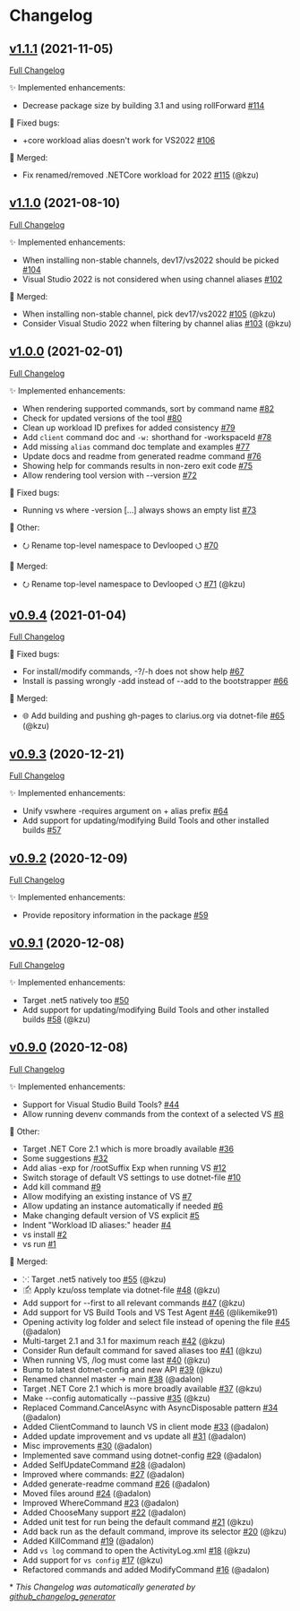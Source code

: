 # Changelog

## [v1.1.1](https://github.com/devlooped/dotnet-vs/tree/v1.1.1) (2021-11-05)

[Full Changelog](https://github.com/devlooped/dotnet-vs/compare/v1.1.0...v1.1.1)

:sparkles: Implemented enhancements:

- Decrease package size by building 3.1 and using rollForward [\#114](https://github.com/devlooped/dotnet-vs/issues/114)

:bug: Fixed bugs:

- +core workload alias doesn't work for VS2022 [\#106](https://github.com/devlooped/dotnet-vs/issues/106)

:twisted_rightwards_arrows: Merged:

- Fix renamed/removed .NETCore workload for 2022 [\#115](https://github.com/devlooped/dotnet-vs/pull/115) (@kzu)

## [v1.1.0](https://github.com/devlooped/dotnet-vs/tree/v1.1.0) (2021-08-10)

[Full Changelog](https://github.com/devlooped/dotnet-vs/compare/v1.0.0...v1.1.0)

:sparkles: Implemented enhancements:

- When installing non-stable channels, dev17/vs2022 should be picked [\#104](https://github.com/devlooped/dotnet-vs/issues/104)
- Visual Studio 2022 is not considered when using channel aliases [\#102](https://github.com/devlooped/dotnet-vs/issues/102)

:twisted_rightwards_arrows: Merged:

- When installing non-stable channel, pick dev17/vs2022 [\#105](https://github.com/devlooped/dotnet-vs/pull/105) (@kzu)
- Consider Visual Studio 2022 when filtering by channel alias [\#103](https://github.com/devlooped/dotnet-vs/pull/103) (@kzu)

## [v1.0.0](https://github.com/devlooped/dotnet-vs/tree/v1.0.0) (2021-02-01)

[Full Changelog](https://github.com/devlooped/dotnet-vs/compare/v0.9.4...v1.0.0)

:sparkles: Implemented enhancements:

- When rendering supported commands, sort by command name [\#82](https://github.com/devlooped/dotnet-vs/issues/82)
- Check for updated versions of the tool  [\#80](https://github.com/devlooped/dotnet-vs/issues/80)
- Clean up workload ID prefixes for added consistency [\#79](https://github.com/devlooped/dotnet-vs/issues/79)
- Add `client` command doc and `-w:` shorthand for -workspaceId [\#78](https://github.com/devlooped/dotnet-vs/issues/78)
- Add missing `alias` command doc template and examples [\#77](https://github.com/devlooped/dotnet-vs/issues/77)
- Update docs and readme from generated readme command [\#76](https://github.com/devlooped/dotnet-vs/issues/76)
- Showing help for commands results in non-zero exit code [\#75](https://github.com/devlooped/dotnet-vs/issues/75)
- Allow rendering tool version with --version [\#72](https://github.com/devlooped/dotnet-vs/issues/72)

:bug: Fixed bugs:

- Running vs where -version \[...\] always shows an empty list [\#73](https://github.com/devlooped/dotnet-vs/issues/73)

:hammer: Other:

- ⭮ Rename top-level namespace to Devlooped ⭯ [\#70](https://github.com/devlooped/dotnet-vs/issues/70)

:twisted_rightwards_arrows: Merged:

- ⭮ Rename top-level namespace to Devlooped ⭯ [\#71](https://github.com/devlooped/dotnet-vs/pull/71) (@kzu)

## [v0.9.4](https://github.com/devlooped/dotnet-vs/tree/v0.9.4) (2021-01-04)

[Full Changelog](https://github.com/devlooped/dotnet-vs/compare/v0.9.3...v0.9.4)

:bug: Fixed bugs:

- For install/modify commands, -?/-h does not show help [\#67](https://github.com/devlooped/dotnet-vs/issues/67)
- Install is passing wrongly -add instead of --add to the bootstrapper [\#66](https://github.com/devlooped/dotnet-vs/issues/66)

:twisted_rightwards_arrows: Merged:

- 🌐 Add building and pushing gh-pages to clarius.org via dotnet-file [\#65](https://github.com/devlooped/dotnet-vs/pull/65) (@kzu)

## [v0.9.3](https://github.com/devlooped/dotnet-vs/tree/v0.9.3) (2020-12-21)

[Full Changelog](https://github.com/devlooped/dotnet-vs/compare/v0.9.2...v0.9.3)

:sparkles: Implemented enhancements:

- Unify vswhere -requires argument on + alias prefix [\#64](https://github.com/devlooped/dotnet-vs/issues/64)
- Add support for updating/modifying Build Tools and other installed builds [\#57](https://github.com/devlooped/dotnet-vs/issues/57)

## [v0.9.2](https://github.com/devlooped/dotnet-vs/tree/v0.9.2) (2020-12-09)

[Full Changelog](https://github.com/devlooped/dotnet-vs/compare/v0.9.1...v0.9.2)

:sparkles: Implemented enhancements:

- Provide repository information in the package [\#59](https://github.com/devlooped/dotnet-vs/issues/59)

## [v0.9.1](https://github.com/devlooped/dotnet-vs/tree/v0.9.1) (2020-12-08)

[Full Changelog](https://github.com/devlooped/dotnet-vs/compare/v0.9.0...v0.9.1)

:sparkles: Implemented enhancements:

- Target .net5 natively too [\#50](https://github.com/devlooped/dotnet-vs/issues/50)
- Add support for updating/modifying Build Tools and other installed builds [\#58](https://github.com/devlooped/dotnet-vs/pull/58) (@kzu)

## [v0.9.0](https://github.com/devlooped/dotnet-vs/tree/v0.9.0) (2020-12-08)

[Full Changelog](https://github.com/devlooped/dotnet-vs/compare/1d0071fac69235e83dc873c226c2c2748d49ff7b...v0.9.0)

:sparkles: Implemented enhancements:

- Support for Visual Studio Build Tools? [\#44](https://github.com/devlooped/dotnet-vs/issues/44)
- Allow running devenv commands from the context of a selected VS [\#8](https://github.com/devlooped/dotnet-vs/issues/8)

:hammer: Other:

- Target .NET Core 2.1 which is more broadly available [\#36](https://github.com/devlooped/dotnet-vs/issues/36)
- Some suggestions [\#32](https://github.com/devlooped/dotnet-vs/issues/32)
- Add alias -exp for /rootSuffix Exp when running VS [\#12](https://github.com/devlooped/dotnet-vs/issues/12)
- Switch storage of default VS settings to use dotnet-file [\#10](https://github.com/devlooped/dotnet-vs/issues/10)
- Add kill command [\#9](https://github.com/devlooped/dotnet-vs/issues/9)
- Allow modifying an existing instance of VS [\#7](https://github.com/devlooped/dotnet-vs/issues/7)
- Allow updating an instance automatically if needed [\#6](https://github.com/devlooped/dotnet-vs/issues/6)
- Make changing default version of VS explicit [\#5](https://github.com/devlooped/dotnet-vs/issues/5)
- Indent "Workload ID aliases:" header [\#4](https://github.com/devlooped/dotnet-vs/issues/4)
- vs install [\#2](https://github.com/devlooped/dotnet-vs/issues/2)
- vs run [\#1](https://github.com/devlooped/dotnet-vs/issues/1)

:twisted_rightwards_arrows: Merged:

- ⁙ Target .net5 natively too [\#55](https://github.com/devlooped/dotnet-vs/pull/55) (@kzu)
- 🖆 Apply kzu/oss template via dotnet-file [\#48](https://github.com/devlooped/dotnet-vs/pull/48) (@kzu)
- Add support for --first to all relevant commands [\#47](https://github.com/devlooped/dotnet-vs/pull/47) (@kzu)
- Add support for VS Build Tools and VS Test Agent [\#46](https://github.com/devlooped/dotnet-vs/pull/46) (@likemike91)
- Opening activity log folder and select file instead of opening the file [\#45](https://github.com/devlooped/dotnet-vs/pull/45) (@adalon)
- Multi-target 2.1 and 3.1 for maximum reach [\#42](https://github.com/devlooped/dotnet-vs/pull/42) (@kzu)
- Consider Run default command for saved aliases too [\#41](https://github.com/devlooped/dotnet-vs/pull/41) (@kzu)
- When running VS, /log must come last [\#40](https://github.com/devlooped/dotnet-vs/pull/40) (@kzu)
- Bump to latest dotnet-config and new API [\#39](https://github.com/devlooped/dotnet-vs/pull/39) (@kzu)
- Renamed channel master -\> main [\#38](https://github.com/devlooped/dotnet-vs/pull/38) (@adalon)
- Target .NET Core 2.1 which is more broadly available [\#37](https://github.com/devlooped/dotnet-vs/pull/37) (@kzu)
- Make --config automatically --passive [\#35](https://github.com/devlooped/dotnet-vs/pull/35) (@kzu)
- Replaced Command.CancelAsync with AsyncDisposable pattern [\#34](https://github.com/devlooped/dotnet-vs/pull/34) (@adalon)
- Added ClientCommand to launch VS in client mode [\#33](https://github.com/devlooped/dotnet-vs/pull/33) (@adalon)
- Added update improvement and vs update all [\#31](https://github.com/devlooped/dotnet-vs/pull/31) (@adalon)
- Misc improvements [\#30](https://github.com/devlooped/dotnet-vs/pull/30) (@adalon)
- Implemented save command using dotnet-config [\#29](https://github.com/devlooped/dotnet-vs/pull/29) (@adalon)
- Added SelfUpdateCommand [\#28](https://github.com/devlooped/dotnet-vs/pull/28) (@adalon)
- Improved where commands: [\#27](https://github.com/devlooped/dotnet-vs/pull/27) (@adalon)
- Added generate-readme command [\#26](https://github.com/devlooped/dotnet-vs/pull/26) (@adalon)
- Moved files around [\#24](https://github.com/devlooped/dotnet-vs/pull/24) (@adalon)
- Improved WhereCommand [\#23](https://github.com/devlooped/dotnet-vs/pull/23) (@adalon)
- Added ChooseMany support [\#22](https://github.com/devlooped/dotnet-vs/pull/22) (@adalon)
- Added unit test for run being the default command [\#21](https://github.com/devlooped/dotnet-vs/pull/21) (@kzu)
- Add back run as the default command, improve its selector [\#20](https://github.com/devlooped/dotnet-vs/pull/20) (@kzu)
- Added KillCommand [\#19](https://github.com/devlooped/dotnet-vs/pull/19) (@adalon)
- Add `vs log` command to open the ActivityLog.xml [\#18](https://github.com/devlooped/dotnet-vs/pull/18) (@kzu)
- Add support for `vs config` [\#17](https://github.com/devlooped/dotnet-vs/pull/17) (@kzu)
- Refactored commands and added ModifyCommand [\#16](https://github.com/devlooped/dotnet-vs/pull/16) (@adalon)



\* *This Changelog was automatically generated by [github_changelog_generator](https://github.com/github-changelog-generator/github-changelog-generator)*
